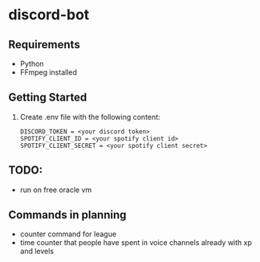 # discord-bot

## Requirements
- Python
- FFmpeg installed

## Getting Started
1. Create .env file with the following content:
    ```
    DISCORD_TOKEN = <your discord token>
    SPOTIFY_CLIENT_ID = <your spotify client id>
    SPOTIFY_CLIENT_SECRET = <your spotify client secret>
    ```

## TODO:
- run on free oracle vm

## Commands in planning
- counter command for league
- time counter that people have spent in voice channels already with xp and levels
